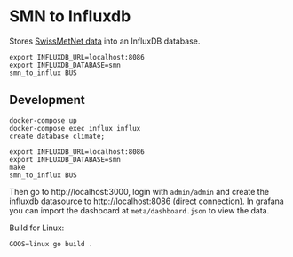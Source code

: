 # SMN to Influxdb

Stores [SwissMetNet data](http://opendata.netcetera.com/smn/swagger) into an InfluxDB database.

    export INFLUXDB_URL=localhost:8086
    export INFLUXDB_DATABASE=smn
    smn_to_influx BUS

## Development

    docker-compose up
    docker-compose exec influx influx
    create database climate;

    export INFLUXDB_URL=localhost:8086
    export INFLUXDB_DATABASE=smn
    make
    smn_to_influx BUS

Then go to http://localhost:3000, login with `admin/admin` and create the influxdb datasource to http://localhost:8086 (direct connection). In grafana you can import the dashboard at `meta/dashboard.json` to view the data.

Build for Linux:

    GOOS=linux go build .
